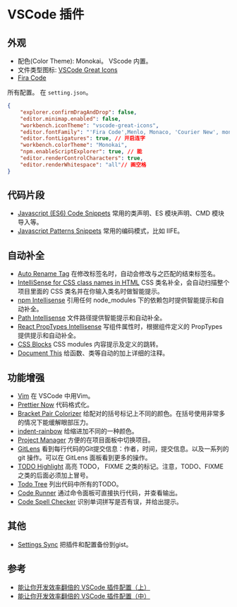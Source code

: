 # VSCode 插件
## 外观
* 配色(Color Theme): Monokai。 VScode 内置。
* 文件类型图标: [VSCode Great Icons](https://marketplace.visualstudio.com/items?itemName=emmanuelbeziat.vscode-great-icons)
* [Fira Code](https://github.com/tonsky/FiraCode/wiki/Installing)

所有配置。 在 `setting.json`。
```json
{
    "explorer.confirmDragAndDrop": false,
    "editor.minimap.enabled": false,
    "workbench.iconTheme": "vscode-great-icons",
    "editor.fontFamily": "'Fira Code',Menlo, Monaco, 'Courier New', monospace",
    "editor.fontLigatures": true, // 开启连字
    "workbench.colorTheme": "Monokai",
    "npm.enableScriptExplorer": true, // 能
    "editor.renderControlCharacters": true,
    "editor.renderWhitespace": "all"// 画空格
}
```

## 代码片段
* [Javascript (ES6) Code Snippets](https://marketplace.visualstudio.com/items?itemName=xabikos.JavaScriptSnippets) 常用的类声明、ES 模块声明、CMD 模块导入等。
* [Javascript Patterns Snippets](https://marketplace.visualstudio.com/items?itemName=nikhilkumar80.js-patterns-snippets) 常用的编码模式，比如 IIFE。

## 自动补全
* [Auto Rename Tag](https://marketplace.visualstudio.com/items?itemName=formulahendry.auto-rename-tag) 在修改标签名时，自动会修改与之匹配的结束标签名。
* [IntelliSense for CSS class names in HTML](https://marketplace.visualstudio.com/items?itemName=Zignd.html-css-class-completion&ssr=false) CSS 类名补全，会自动扫描整个项目里面的 CSS 类名并在你输入类名时做智能提示。
* [npm Intellisense](https://marketplace.visualstudio.com/items?itemName=christian-kohler.npm-intellisense) 引用任何 node_modules 下的依赖包时提供智能提示和自动补全。
* [Path Intellisense](https://marketplace.visualstudio.com/items?itemName=christian-kohler.path-intellisense) 文件路径提供智能提示和自动补全。
* [React PropTypes Intellisense](https://marketplace.visualstudio.com/items?itemName=OfHumanBondage.react-proptypes-intellisense) 写组件属性时，根据组件定义的 PropTypes 提供提示和自动补全。
* [CSS Blocks](https://marketplace.visualstudio.com/items?itemName=vunguyentuan.vscode-css-blocks) CSS modules 内容提示及定义的跳转。
* [Document This](https://marketplace.visualstudio.com/items?itemName=joelday.docthis) 给函数、类等自动的加上详细的注释。

## 功能增强
* [Vim](https://marketplace.visualstudio.com/items?itemName=vscodevim.vim) 在 VSCode 中用Vim。
* [Prettier Now](https://marketplace.visualstudio.com/items?itemName=remimarsal.prettier-now) 代码格式化。
* [Bracket Pair Colorizer](https://marketplace.visualstudio.com/items?itemName=CoenraadS.bracket-pair-colorizer) 给配对的括号标记上不同的颜色。在括号使用非常多的情况下能缓解眼部压力。
* [indent-rainbow](https://marketplace.visualstudio.com/items?itemName=oderwat.indent-rainbow) 给缩进加不同的一种颜色。
* [Project Manager](https://marketplace.visualstudio.com/items?itemName=alefragnani.project-manager) 方便的在项目面板中切换项目。
* [GitLens](https://marketplace.visualstudio.com/items?itemName=eamodio.gitlens) 看到每行代码的Git提交信息：作者，时间，提交信息。以及一系列的git 操作。可以在 GitLens 面板看到更多的操作。
* [TODO Highlight](https://marketplace.visualstudio.com/items?itemName=wayou.vscode-todo-highlight) 高亮 TODO， FIXME 之类的标记。注意，TODO、FIXME 之类的后面必须加上冒号。
* [Todo Tree](https://marketplace.visualstudio.com/items?itemName=Gruntfuggly.todo-tree) 列出代码中所有的TODO。
* [Code Runner](https://marketplace.visualstudio.com/items?itemName=formulahendry.code-runner) 通过命令面板可直接执行代码，并查看输出。
* [Code Spell Checker](https://marketplace.visualstudio.com/items?itemName=streetsidesoftware.code-spell-checker) 识别单词拼写是否有误，并给出提示。

## 其他
* [Settings Sync](https://marketplace.visualstudio.com/items?itemName=Shan.code-settings-sync) 把插件和配置备份到gist。


## 参考
* [能让你开发效率翻倍的 VSCode 插件配置（上）](https://juejin.im/post/5a08d1d6f265da430f31950e)
* [能让你开发效率翻倍的 VSCode 插件配置（中）](https://juejin.im/post/5ad13d8a6fb9a028ce7c0721)

